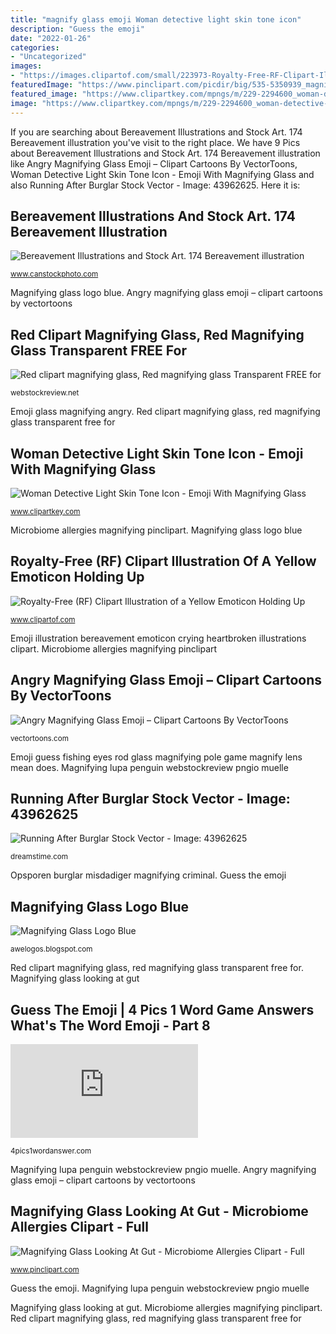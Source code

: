 ```yaml
---
title: "magnify glass emoji Woman detective light skin tone icon"
description: "Guess the emoji"
date: "2022-01-26"
categories:
- "Uncategorized"
images:
- "https://images.clipartof.com/small/223973-Royalty-Free-RF-Clipart-Illustration-Of-A-Yellow-Emoticon-Holding-Up-A-Magnifying-Glass.jpg"
featuredImage: "https://www.pinclipart.com/picdir/big/535-5350939_magnifying-glass-looking-at-gut-microbiome-allergies-clipart.png"
featured_image: "https://www.clipartkey.com/mpngs/m/229-2294600_woman-detective-light-skin-tone-icon-emoji-with.png"
image: "https://www.clipartkey.com/mpngs/m/229-2294600_woman-detective-light-skin-tone-icon-emoji-with.png"
---
```


If you are searching about Bereavement Illustrations and Stock Art. 174 Bereavement illustration you've visit to the right place. We have 9 Pics about Bereavement Illustrations and Stock Art. 174 Bereavement illustration like Angry Magnifying Glass Emoji – Clipart Cartoons By VectorToons, Woman Detective Light Skin Tone Icon - Emoji With Magnifying Glass and also Running After Burglar Stock Vector - Image: 43962625. Here it is:

## Bereavement Illustrations And Stock Art. 174 Bereavement Illustration

![Bereavement Illustrations and Stock Art. 174 Bereavement illustration](http://cdn.xl.thumbs.canstockphoto.com/canstock37913869.jpg "Emoticon glass magnifying illustration holding yellow yayayoyo royalty clipart rf 2021 clipartof")

<small>www.canstockphoto.com</small>

Magnifying glass logo blue. Angry magnifying glass emoji – clipart cartoons by vectortoons

## Red Clipart Magnifying Glass, Red Magnifying Glass Transparent FREE For

![Red clipart magnifying glass, Red magnifying glass Transparent FREE for](https://webstockreview.net/images/red-clipart-magnifying-glass-12.png "Woman detective light skin tone icon")

<small>webstockreview.net</small>

Emoji glass magnifying angry. Red clipart magnifying glass, red magnifying glass transparent free for

## Woman Detective Light Skin Tone Icon - Emoji With Magnifying Glass

![Woman Detective Light Skin Tone Icon - Emoji With Magnifying Glass](https://www.clipartkey.com/mpngs/m/229-2294600_woman-detective-light-skin-tone-icon-emoji-with.png "Magnifying glass logo blue")

<small>www.clipartkey.com</small>

Microbiome allergies magnifying pinclipart. Magnifying glass logo blue

## Royalty-Free (RF) Clipart Illustration Of A Yellow Emoticon Holding Up

![Royalty-Free (RF) Clipart Illustration of a Yellow Emoticon Holding Up](https://images.clipartof.com/small/223973-Royalty-Free-RF-Clipart-Illustration-Of-A-Yellow-Emoticon-Holding-Up-A-Magnifying-Glass.jpg "Running after burglar stock vector")

<small>www.clipartof.com</small>

Emoji illustration bereavement emoticon crying heartbroken illustrations clipart. Microbiome allergies magnifying pinclipart

## Angry Magnifying Glass Emoji – Clipart Cartoons By VectorToons

![Angry Magnifying Glass Emoji – Clipart Cartoons By VectorToons](https://cdn.shopify.com/s/files/1/0065/4917/6438/products/magnifying-glass-emoji-collection-2-006_1024x1024@2x.jpg?v=1549157712 "Magnifying glass logo blue")

<small>vectortoons.com</small>

Emoji guess fishing eyes rod glass magnifying pole game magnify lens mean does. Magnifying lupa penguin webstockreview pngio muelle

## Running After Burglar Stock Vector - Image: 43962625

![Running After Burglar Stock Vector - Image: 43962625](https://thumbs.dreamstime.com/z/running-burglar-illustration-person-magnifying-glass-criminal-escaping-money-bag-torch-43962625.jpg "Magnifying glass looking at gut")

<small>dreamstime.com</small>

Opsporen burglar misdadiger magnifying criminal. Guess the emoji

## Magnifying Glass Logo Blue

![Magnifying Glass Logo Blue](https://cdn4.iconfinder.com/data/icons/ios7-active-basic/512/find_search_zoom_magnifying_glass-512.png "Vectorified locate")

<small>awelogos.blogspot.com</small>

Red clipart magnifying glass, red magnifying glass transparent free for. Magnifying glass looking at gut

## Guess The Emoji | 4 Pics 1 Word Game Answers What&#039;s The Word Emoji - Part 8

![guess the emoji | 4 Pics 1 Word Game Answers What&#039;s The Word Emoji - Part 8](http://4pics1wordanswer.com/wp-content/themes/gosense/timthumb.php?src=http://4pics1wordanswer.com/wp-content/uploads/2014/07/emoji-fishing-rod-eyes-magnifying-glass.jpg&amp;w=160&amp;h=120&amp;zc=1&amp;q=100&amp;a=t "Magnifying glass logo blue")

<small>4pics1wordanswer.com</small>

Magnifying lupa penguin webstockreview pngio muelle. Angry magnifying glass emoji – clipart cartoons by vectortoons

## Magnifying Glass Looking At Gut - Microbiome Allergies Clipart - Full

![Magnifying Glass Looking At Gut - Microbiome Allergies Clipart - Full](https://www.pinclipart.com/picdir/big/535-5350939_magnifying-glass-looking-at-gut-microbiome-allergies-clipart.png "Bereavement illustrations and stock art. 174 bereavement illustration")

<small>www.pinclipart.com</small>

Guess the emoji. Magnifying lupa penguin webstockreview pngio muelle

Magnifying glass looking at gut. Microbiome allergies magnifying pinclipart. Red clipart magnifying glass, red magnifying glass transparent free for
